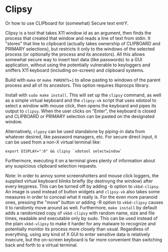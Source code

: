 # Clipsy
Or how to use CLIPboard for (somewhat) Secure text entrY.

Clipsy is a tool that takes X11 window id as an argument, then finds the process that created that window and reads a line of text from stdin. It "stores" that line to clipboard (actually takes ownership of CLIPBOARD and PRIMARY selections), but restricts it only to the windows of the selected process (or optionally the process and its ancestors). All this allows somewhat secure way to insert text data (like passwords) to a GUI application, without using the potentially vulnerable to keyloggers and sniffers X11 keyboard (including on-screen) and clipboard systems.

Build with `make` or `make PARENTS=1` to allow pasting to windows of the parent process and all of its ancestors. This option requires libprocps library.

Install with `sudo make install`. This will set up the `clipsy` command, as well as a simple virtual keyboard and the `clipsy-vk` script that uses xdotool to select a window with mouse click, then opens the keyboard and pipes its output to `clipsy`. When the user clicks on "Enter", the keyboard is closed and CLIPBOARD or PRIMARY selection can be pasted on the designated window.

Alternatively, `clypsy` can be used standalone by piping-in data from whatever desired, like password managers, etc. For secure direct input, it can be used from a non-X virtual terminal like:
```
export DISPLAY=":0" && clipsy `xdotool selectwindow`
```
Furthermore, executing it on a terminal gives plenty of information about any suspicious clipboard selection requests.

Note: In order to annoy some screenshotters and mouse click loggers, the supplied virtual keyboard blinks briefly (by destroyng the window) after every keypress. This can be turned off by adding -b option to `vkbd-clipsy`. An image is used instead of button widgets and `clipsy-vk` also takes some measures in order to conceal what it really is. For the even more paranoid ones, pressing the "move" button or adding -R option to `vkbd-clipsy` causes it to randomly move around as well. Furthermore, `make install` by default adds a randomized copy of `vkbd-clipsy` with random name, size and file times, readable and executable only by sudo. This can be used instead of the plain `vkbd-vlipsy` to make it harder for any malware to recognize and potentially monitor its process more closely than usual. Regardless of everything, using any kind of X GUI to enter sensitive data is relatively insecure, but the on-screen keyboard is far more convenient than switching back and forth to a virtual terminal.
